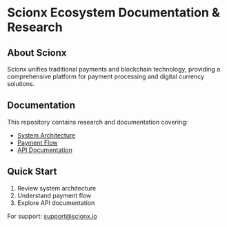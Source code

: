 # Scionx Ecosystem Documentation & Research

## About Scionx
Scionx unifies traditional payments and blockchain technology, providing a comprehensive platform for payment processing and digital currency solutions.

## Documentation
This repository contains research and documentation covering:
- [System Architecture](architecture.md)
- [Payment Flow](payment-flow.md)
- [API Documentation](https://documenter.getpostman.com/view/1383158/2sA3kUG2YZ)

## Quick Start
1. Review system architecture
2. Understand payment flow
3. Explore API documentation

For support: support@scionx.io
